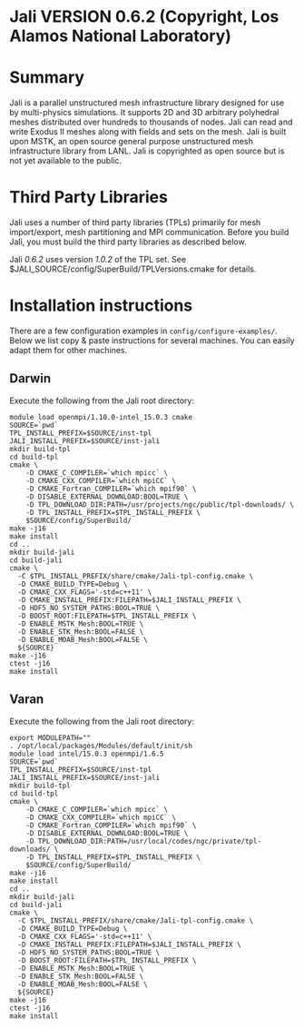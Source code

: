 #
#    Jali VERSION 0.6.2 (Copyright, Los Alamos National Laboratory)
#

# Summary

Jali is a parallel unstructured mesh infrastructure library designed
for use by multi-physics simulations. It supports 2D and 3D arbitrary
polyhedral meshes distributed over hundreds to thousands of
nodes. Jali can read and write Exodus II meshes along with fields and sets
on the mesh. Jali is built upon MSTK, an open source general purpose
unstructured mesh infrastructure library from LANL. Jali is
copyrighted as open source but is not yet available to the public. 

# Third Party Libraries

Jali uses a number of third party libraries (TPLs) primarily for mesh
import/export, mesh partitioning and MPI communication. Before you
build Jali, you must build the third party libraries as described
below.

Jali *0.6.2*  uses version *1.0.2* of the TPL set. See
$JALI_SOURCE/config/SuperBuild/TPLVersions.cmake for details.

# Installation instructions

There are a few configuration examples in `config/configure-examples/`. Below
we list copy & paste instructions for several machines. You can easily adapt
them for other machines.

## Darwin

Execute the following from the Jali root directory:

    module load openmpi/1.10.0-intel_15.0.3 cmake
    SOURCE=`pwd`
    TPL_INSTALL_PREFIX=$SOURCE/inst-tpl
    JALI_INSTALL_PREFIX=$SOURCE/inst-jali
    mkdir build-tpl
    cd build-tpl
    cmake \
        -D CMAKE_C_COMPILER=`which mpicc` \
        -D CMAKE_CXX_COMPILER=`which mpiCC` \
        -D CMAKE_Fortran_COMPILER=`which mpif90` \
        -D DISABLE_EXTERNAL_DOWNLOAD:BOOL=TRUE \
        -D TPL_DOWNLOAD_DIR:PATH=/usr/projects/ngc/public/tpl-downloads/ \
        -D TPL_INSTALL_PREFIX=$TPL_INSTALL_PREFIX \
        $SOURCE/config/SuperBuild/
    make -j16
    make install
    cd ..
    mkdir build-jali
    cd build-jali
    cmake \
      -C $TPL_INSTALL_PREFIX/share/cmake/Jali-tpl-config.cmake \
      -D CMAKE_BUILD_TYPE=Debug \
      -D CMAKE_CXX_FLAGS='-std=c++11' \
      -D CMAKE_INSTALL_PREFIX:FILEPATH=$JALI_INSTALL_PREFIX \
      -D HDF5_NO_SYSTEM_PATHS:BOOL=TRUE \
      -D BOOST_ROOT:FILEPATH=$TPL_INSTALL_PREFIX \
      -D ENABLE_MSTK_Mesh:BOOL=TRUE \
      -D ENABLE_STK_Mesh:BOOL=FALSE \
      -D ENABLE_MOAB_Mesh:BOOL=FALSE \
      ${SOURCE}
    make -j16
    ctest -j16
    make install

## Varan

Execute the following from the Jali root directory:

    export MODULEPATH=""
    . /opt/local/packages/Modules/default/init/sh
    module load intel/15.0.3 openmpi/1.6.5
    SOURCE=`pwd`
    TPL_INSTALL_PREFIX=$SOURCE/inst-tpl
    JALI_INSTALL_PREFIX=$SOURCE/inst-jali
    mkdir build-tpl
    cd build-tpl
    cmake \
        -D CMAKE_C_COMPILER=`which mpicc` \
        -D CMAKE_CXX_COMPILER=`which mpiCC` \
        -D CMAKE_Fortran_COMPILER=`which mpif90` \
        -D DISABLE_EXTERNAL_DOWNLOAD:BOOL=TRUE \
        -D TPL_DOWNLOAD_DIR:PATH=/usr/local/codes/ngc/private/tpl-downloads/ \
        -D TPL_INSTALL_PREFIX=$TPL_INSTALL_PREFIX \
        $SOURCE/config/SuperBuild/
    make -j16
    make install
    cd ..
    mkdir build-jali
    cd build-jali
    cmake \
      -C $TPL_INSTALL_PREFIX/share/cmake/Jali-tpl-config.cmake \
      -D CMAKE_BUILD_TYPE=Debug \
      -D CMAKE_CXX_FLAGS='-std=c++11' \
      -D CMAKE_INSTALL_PREFIX:FILEPATH=$JALI_INSTALL_PREFIX \
      -D HDF5_NO_SYSTEM_PATHS:BOOL=TRUE \
      -D BOOST_ROOT:FILEPATH=$TPL_INSTALL_PREFIX \
      -D ENABLE_MSTK_Mesh:BOOL=TRUE \
      -D ENABLE_STK_Mesh:BOOL=FALSE \
      -D ENABLE_MOAB_Mesh:BOOL=FALSE \
      ${SOURCE}
    make -j16
    ctest -j16
    make install

